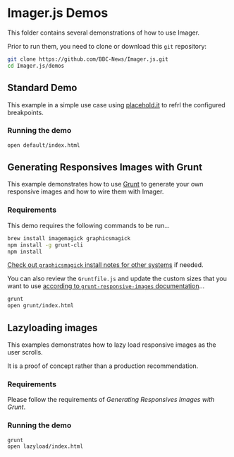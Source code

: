 # Imager.js Demos

This folder contains several demonstrations of how to use Imager.

Prior to run them, you need to clone or download this `git` repository:

```bash
git clone https://github.com/BBC-News/Imager.js.git
cd Imager.js/demos
```

## Standard Demo

This example in a simple use case using [placehold.it](http://placehold.it/) to refrl the configured breakpoints.

### Running the demo

```bash
open default/index.html
```

## Generating Responsives Images with Grunt

This example demonstrates how to use [Grunt](http://gruntjs.com/) to generate your own responsive images
and how to wire them with Imager.

### Requirements

This demo requires the following commands to be run...

```bash
brew install imagemagick graphicsmagick
npm install -g grunt-cli
npm install
```

[Check out `graphicsmagick` install notes for other systems](http://www.graphicsmagick.org/README.html) if needed.

You can also review the `Gruntfile.js` and update the custom sizes that you want to use [according to `grunt-responsive-images` documentation](https://github.com/andismith/grunt-responsive-images#readme)...

```bash
grunt
open grunt/index.html
```

## Lazyloading images

This examples demonstrates how to lazy load responsive images as the user scrolls.

It is a proof of concept rather than a production recommendation.

### Requirements

Please follow the requirements of *Generating Responsives Images with Grunt*.

### Running the demo

```bash
grunt
open lazyload/index.html
```